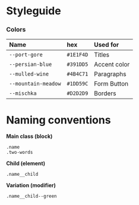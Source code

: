 # Styleguide
### Colors
| Name | hex | Used for |
|:--|:--|:--|
| `--port-gore` | `#1E1F4D` | Titles |
| `--persian-blue` | `#391DD5` | Accent color |
| `--mulled-wine` | `#4B4C71` | Paragraphs |
| `--mountain-meadow` | `#1DD59C` | Form Button |
| `--mischka` | `#D2D2D9` | Borders |

# Naming conventions
**Main class (block)**
```
.name
.two-words
```
**Child (element)**
```
.name__child
```
**Variation (modifier)**
```
.name__child--green
```
